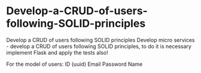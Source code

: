 # Develop-a-CRUD-of-users-following-SOLID-principles
Develop a CRUD of users following SOLID principles
Develop micro services - develop a CRUD of users following SOLID principles, to do it is necessary implement Flask and apply the tests also! 

For the model of users:
ID (uuid)
Email
Password
Name
